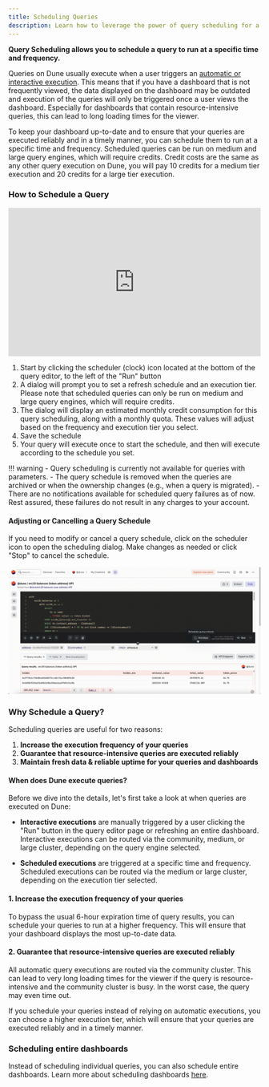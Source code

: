 ```yaml
---
title: Scheduling Queries
description: Learn how to leverage the power of query scheduling for a more reliable and up-to-date dashboard display!
---
```


**Query Scheduling allows you to schedule a query to run at a specific time and frequency.**

Queries on Dune usually execute when a user triggers an [automatic or interactive execution](query-scheduler.md#when-does-dune-execute-queries). This means that if you have a dashboard that is not frequently viewed, the data displayed on the dashboard may be outdated and execution of the queries will only be triggered once a user views the dashboard. Especially for dashboards that contain resource-intensive queries, this can lead to long loading times for the viewer.

To keep your dashboard up-to-date and to ensure that your queries are executed reliably and in a timely manner, you can schedule them to run at a specific time and frequency. Scheduled queries can be run on medium and large query engines, which will require credits. Credit costs are the same as any other query execution on Dune, you will pay 10 credits for a medium tier execution and 20 credits for a large tier execution.

### How to Schedule a Query

<div style="position: relative; padding-bottom: calc(50.67708333333333% + 41px); height: 0; width: 100%"><iframe src="https://demo.arcade.software/HDqYf2VdwfwMdHFzKh6u?embed" frameborder="0" loading="lazy" webkitallowfullscreen mozallowfullscreen allowfullscreen style="position: absolute; top: 0; left: 0; width: 100%; height: 100%;color-scheme: light;" title="Query Scheduler V2"></iframe></div>


1. Start by clicking the scheduler (clock) icon located at the bottom of the query editor, to the left of the "Run" button
2. A dialog will prompt you to set a refresh schedule and an execution tier. Please note that scheduled queries can only be run on medium and large query engines, which will require credits.
3. The dialog will display an estimated monthly credit consumption for this query scheduling, along with a monthly quota. These values will adjust based on the frequency and execution tier you select.
4. Save the schedule
5. Your query will execute once to start the schedule, and then will execute according to the schedule you set.

!!! warning
    - Query scheduling is currently not available for queries with parameters.
    - The query schedule is removed when the queries are archived or when the ownership changes (e.g., when a query is migrated).
    - There are no notifications available for scheduled query failures as of now. Rest assured, these failures do not result in any charges to your account.
#### Adjusting or Cancelling a Query Schedule

If you need to modify or cancel a query schedule, click on the scheduler icon to open the scheduling dialog. Make changes as needed or click "Stop" to cancel the schedule.

![](images/query-scheduler/schedule_query_cancel.gif)

### Why Schedule a Query? 

Scheduling queries are useful for two reasons:

1. **Increase the execution frequency of your queries**
2. **Guarantee that resource-intensive queries are executed reliably**
3. **Maintain fresh data & reliable uptime for your queries and dashboards**


#### When does Dune execute queries? 
Before we dive into the details, let's first take a look at when queries are executed on Dune:

- **Interactive executions** are manually triggered by a user clicking the "Run" button in the query editor page or refreshing an entire dashboard. Interactive executions can be routed via the community, medium, or large cluster, depending on the query engine selected.  

- **Scheduled executions** are triggered at a specific time and frequency. Scheduled executions can be routed via the medium or large cluster, depending on the execution tier selected.

#### 1. Increase the execution frequency of your queries

To bypass the usual 6-hour expiration time of query results, you can schedule your queries to run at a higher frequency. This will ensure that your dashboard displays the most up-to-date data. 

#### 2. Guarantee that resource-intensive queries are executed reliably

All automatic query executions are routed via the community cluster. This can lead to very long loading times for the viewer if the query is resource-intensive and the community cluster is busy. In the worst case, the query may even time out.

If you schedule your queries instead of relying on automatic executions, you can choose a higher execution tier, which will ensure that your queries are executed reliably and in a timely manner.

### Scheduling entire dashboards

Instead of scheduling individual queries, you can also schedule entire dashboards. Learn more about scheduling dashboards [here](../dashboards.md#keeping-your-dashboard-up-to-date).

